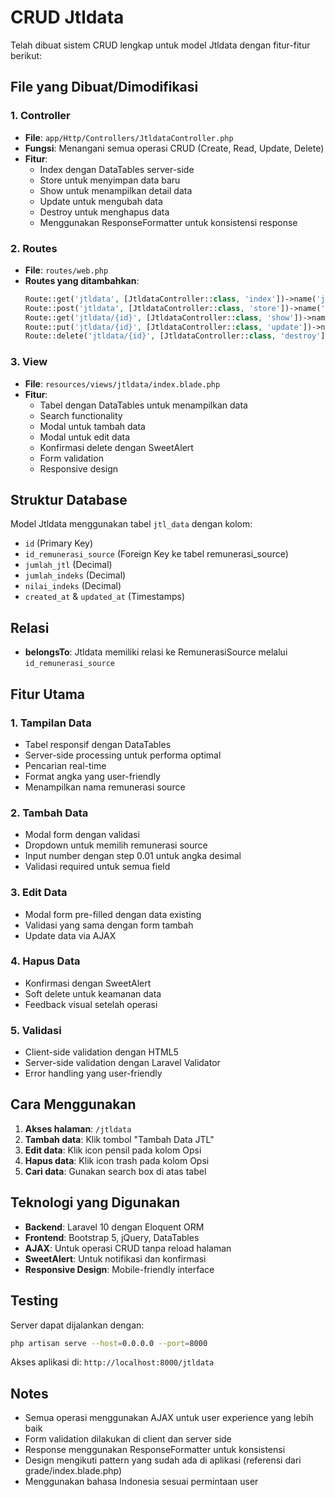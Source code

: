 # CRUD Jtldata

Telah dibuat sistem CRUD lengkap untuk model Jtldata dengan fitur-fitur berikut:

## File yang Dibuat/Dimodifikasi

### 1. Controller
- **File**: `app/Http/Controllers/JtldataController.php`
- **Fungsi**: Menangani semua operasi CRUD (Create, Read, Update, Delete)
- **Fitur**:
  - Index dengan DataTables server-side
  - Store untuk menyimpan data baru
  - Show untuk menampilkan detail data
  - Update untuk mengubah data
  - Destroy untuk menghapus data
  - Menggunakan ResponseFormatter untuk konsistensi response

### 2. Routes
- **File**: `routes/web.php`
- **Routes yang ditambahkan**:
  ```php
  Route::get('jtldata', [JtldataController::class, 'index'])->name('jtldata.index');
  Route::post('jtldata', [JtldataController::class, 'store'])->name('jtldata.store');
  Route::get('jtldata/{id}', [JtldataController::class, 'show'])->name('jtldata.show');
  Route::put('jtldata/{id}', [JtldataController::class, 'update'])->name('jtldata.update');
  Route::delete('jtldata/{id}', [JtldataController::class, 'destroy'])->name('jtldata.destroy');
  ```

### 3. View
- **File**: `resources/views/jtldata/index.blade.php`
- **Fitur**:
  - Tabel dengan DataTables untuk menampilkan data
  - Search functionality
  - Modal untuk tambah data
  - Modal untuk edit data
  - Konfirmasi delete dengan SweetAlert
  - Form validation
  - Responsive design

## Struktur Database

Model Jtldata menggunakan tabel `jtl_data` dengan kolom:
- `id` (Primary Key)
- `id_remunerasi_source` (Foreign Key ke tabel remunerasi_source)
- `jumlah_jtl` (Decimal)
- `jumlah_indeks` (Decimal)
- `nilai_indeks` (Decimal)
- `created_at` & `updated_at` (Timestamps)

## Relasi

- **belongsTo**: Jtldata memiliki relasi ke RemunerasiSource melalui `id_remunerasi_source`

## Fitur Utama

### 1. Tampilan Data
- Tabel responsif dengan DataTables
- Server-side processing untuk performa optimal
- Pencarian real-time
- Format angka yang user-friendly
- Menampilkan nama remunerasi source

### 2. Tambah Data
- Modal form dengan validasi
- Dropdown untuk memilih remunerasi source
- Input number dengan step 0.01 untuk angka desimal
- Validasi required untuk semua field

### 3. Edit Data
- Modal form pre-filled dengan data existing
- Validasi yang sama dengan form tambah
- Update data via AJAX

### 4. Hapus Data
- Konfirmasi dengan SweetAlert
- Soft delete untuk keamanan data
- Feedback visual setelah operasi

### 5. Validasi
- Client-side validation dengan HTML5
- Server-side validation dengan Laravel Validator
- Error handling yang user-friendly

## Cara Menggunakan

1. **Akses halaman**: `/jtldata`
2. **Tambah data**: Klik tombol "Tambah Data JTL"
3. **Edit data**: Klik icon pensil pada kolom Opsi
4. **Hapus data**: Klik icon trash pada kolom Opsi
5. **Cari data**: Gunakan search box di atas tabel

## Teknologi yang Digunakan

- **Backend**: Laravel 10 dengan Eloquent ORM
- **Frontend**: Bootstrap 5, jQuery, DataTables
- **AJAX**: Untuk operasi CRUD tanpa reload halaman
- **SweetAlert**: Untuk notifikasi dan konfirmasi
- **Responsive Design**: Mobile-friendly interface

## Testing

Server dapat dijalankan dengan:
```bash
php artisan serve --host=0.0.0.0 --port=8000
```

Akses aplikasi di: `http://localhost:8000/jtldata`

## Notes

- Semua operasi menggunakan AJAX untuk user experience yang lebih baik
- Form validation dilakukan di client dan server side
- Response menggunakan ResponseFormatter untuk konsistensi
- Design mengikuti pattern yang sudah ada di aplikasi (referensi dari grade/index.blade.php)
- Menggunakan bahasa Indonesia sesuai permintaan user 